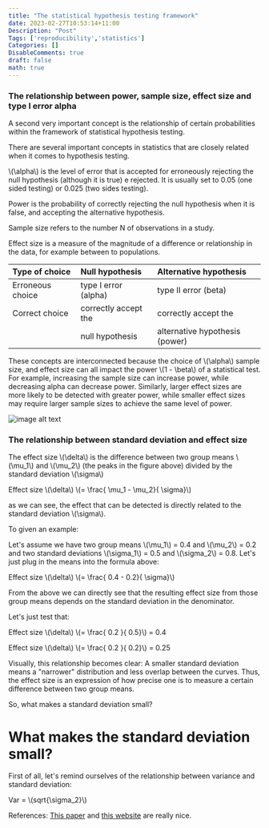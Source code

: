 ```yaml
---
title: "The statistical hypothesis testing framework"
date: 2023-02-27T10:53:14+11:00
Description: "Post"
Tags: ['reproducibility','statistics']
Categories: []
DisableComments: true
draft: false
math: true
---
```


### The relationship between power, sample size, effect size and type I error alpha

A second very important concept is the relationship of certain probabilities within the framework of statistical hypothesis testing.


There are several important concepts in statistics that are closely related when it comes to hypothesis testing. 


\\(\alpha\\)  is the level of error that is accepted for erroneously rejecting the null hypothesis (although it is true) e rejected. It is usually set to 0.05 (one sided testing) or 0.025 (two sides testing). 

Power is the probability of correctly rejecting  the null hypothesis when it is false, and accepting the alternative hypothesis. 

Sample size refers to the number N of observations in a study. 

Effect size is a measure of the magnitude of a difference or relationship in the data, for example between to populations. 


| Type of choice      | Null hypothesis               | Alternative hypothesis  |
|:-----------------   |:----------------------------|:------------------------|
| Erroneous choice    | type I error (alpha)          | type II error (beta)     |
| Correct choice      | correctly accept the      | correctly accept the    |
|                     | null hypothesis               |alternative hypothesis (power)|

These concepts are interconnected because the choice of \\(\alpha\\) sample size, and effect size can all impact the power \\(1 - \beta\\)  of a statistical test. For example, increasing the sample size can increase power, while decreasing alpha can decrease power. Similarly, larger effect sizes are more likely to be detected with greater power, while smaller effect sizes may require larger sample sizes to achieve the same level of power.

![image alt text](/images/power_failure_effect.png)

### The relationship between standard deviation and effect size

The effect size \\(\delta\\) is the difference between two group means \\(\mu_1\\)
and \\(\mu_2\\) (the peaks in the figure above) divided by the standard deviation \\(\sigma\\)

Effect size \\(\delta\\) \\(= \frac{ \mu_1 -  \mu_2}{ \sigma}\\)

as we can see, the effect that can be detected is directly related to the standard deviation \\(\sigma\\).

To given an example:

Let's assume we have two group means \\(\mu_1\\) = 0.4 and \\(\mu_2\\) = 0.2 and two standard deviations \\(\sigma_1\\) = 0.5 and \\(\sigma_2\\) = 0.8. Let's just plug in the means  into the formula above:

Effect size \\(\delta\\) \\(= \frac{ 0.4 -  0.2}{ \sigma}\\)

From the above we can directly see that the  resulting effect size from those group means depends on the standard deviation in the denominator. 

Let's just test that:

Effect size \\(\delta\\) \\(= \frac{ 0.2 }{ 0.5}\\) = 0.4

Effect size \\(\delta\\) \\(= \frac{ 0.2 }{ 0.2}\\) = 0.25

Visually, this relationship becomes clear: A smaller standard deviation means a "narrower" distribution and less overlap between the curves. Thus, the effect size is an expression of how precise one is to measure a certain difference between two group means.

So, what makes a standard deviation small?

# What makes the standard deviation small?

First of all, let's remind ourselves of the relationship between variance and standard deviation:

Var =  \\(sqrt{\sigma_2}\\)


References: [This paper](https://www.ncbi.nlm.nih.gov/pmc/articles/PMC7745163/) and [this website](https://sphweb.bumc.bu.edu/otlt/mph-modules/bs/bs704_power/bs704_power_print.html) are really nice.